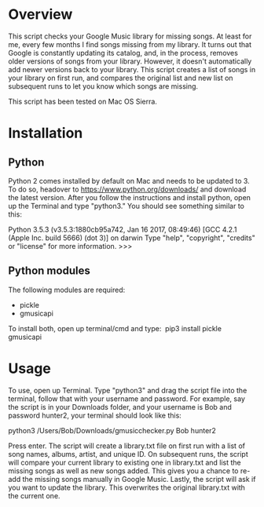# Overview
This script checks your Google Music library for missing songs. At least for me, every few months I find songs missing from my library. It turns out that Google is constantly updating its catalog, and, in the process, removes older versions of songs from your library. However, it doesn't automatically add newer versions back to your library. This script creates a list of songs in your library on first run, and compares the original list and new list on subsequent runs to let you know which songs are missing.

This script has been tested on Mac OS Sierra.

# Installation

## Python

Python 2 comes installed by default on Mac and needs to be updated to 3. To do so, headover to https://www.python.org/downloads/ and download the latest version. After you follow the instructions and install python, open up the Terminal and type "python3." You should see something similar to this:

  Python 3.5.3 (v3.5.3:1880cb95a742, Jan 16 2017, 08:49:46)
  [GCC 4.2.1 (Apple Inc. build 5666) (dot 3)] on darwin
  Type "help", "copyright", "credits" or "license" for more information.
  \>>>

## Python modules

The following modules are required:

- pickle
- gmusicapi

To install both, open up terminal/cmd and type:
​
  pip3 install pickle gmusicapi

# Usage

To use, open up Terminal. Type "python3" and drag the script file into the terminal, follow that with your username and password. For example, say the script is in your Downloads folder, and your username is Bob and password hunter2, your terminal should look like this:

  python3 /Users/Bob/Downloads/gmusicchecker.py Bob hunter2

Press enter. The script will create a library.txt file on first run with a list of song names, albums, artist, and unique ID. On subsequent runs, the script will compare your current library to existing one in library.txt and list the missing songs as well as new songs added. This gives you a chance to re-add the missing songs manually in Google Music. Lastly, the script will ask if you want to update the library. This overwrites the original library.txt with the current one.
